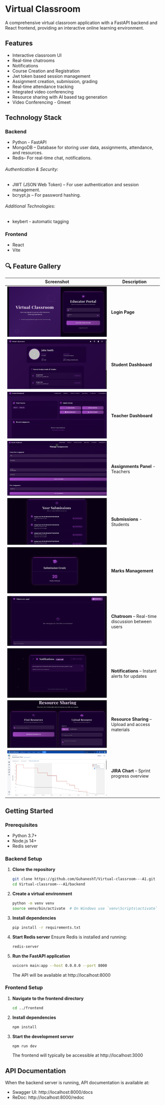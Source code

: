 # Virtual Classroom

A comprehensive virtual classroom application with a FastAPI backend and React frontend, providing an interactive online learning environment.

## Features

- Interactive classroom UI
- Real-time chatrooms
- Notifications
- Course Creation and Registration
- Jwt token based session management
- Assignment creation, submission, grading
- Real-time attendance tracking
- Integrated video conferencing
- Resource sharing with AI based tag generation
- Video Conferencing - Gmeet

## Technology Stack

### Backend
- Python - FastAPI
- MongoDB – Database for storing user data, assignments, attendance, and resources.
- Redis– For real-time chat, notifications.
###### Authentication & Security:
- JWT (JSON Web Token) – For user authentication and session management.
- bcrypt.js – For password hashing.
###### Additional Technologies:
- keybert - automatic tagging

### Frontend
- React
- Vite

## 🔍 Feature Gallery

| Screenshot | Description |
|-----------|-------------|
| ![](screenshots/login.jpeg) | **Login Page** |
| ![](screenshots/dashboard-stu.jpeg) | **Student Dashboard** |
| ![](screenshots/dashboard-tea.png) | **Teacher Dashboard** |
| ![](screenshots/assignments-tea.png) | **Assignments Panel** - Teachers |
| ![](screenshots/submissions-stu.png) | **Submissions** - Students |
| ![](screenshots/marks.jpeg) | **Marks Management** |
| ![](screenshots/chatroom.jpeg) | **Chatroom** – Real-time discussion between users |
| ![](screenshots/notifications.jpeg) | **Notifications** – Instant alerts for updates |
| ![](screenshots/rsrc-sharin.jpeg) | **Resource Sharing** – Upload and access materials |
| ![](screenshots/JIRA-burndownchart.jpeg) | **JIRA Chart** – Sprint progress overview |


## Getting Started

### Prerequisites

- Python 3.7+
- Node.js 14+
- Redis server

### Backend Setup

1. **Clone the repository**
   ```bash
   git clone https://github.com/GuhaneshT/Virtual-classroom---A1.git
   cd Virtual-classroom---A1/backend
   ```

2. **Create a virtual environment**
   ```bash
   python -m venv venv
   source venv/bin/activate  # On Windows use `venv\Scripts\activate`
   ```

3. **Install dependencies**
   ```bash
   pip install -r requirements.txt
   ```

4. **Start Redis server**
   Ensure Redis is installed and running:
   ```bash
   redis-server
   ```

5. **Run the FastAPI application**
   ```bash
   uvicorn main:app --host 0.0.0.0 --port 8000
   ```
   The API will be available at http://localhost:8000

### Frontend Setup

1. **Navigate to the frontend directory**
   ```bash
   cd ../frontend
   ```

2. **Install dependencies**
   ```bash
   npm install
   ```

3. **Start the development server**
   ```bash
   npm run dev
   ```
   The frontend will typically be accessible at http://localhost:3000

## API Documentation

When the backend server is running, API documentation is available at:
- Swagger UI: http://localhost:8000/docs
- ReDoc: http://localhost:8000/redoc
